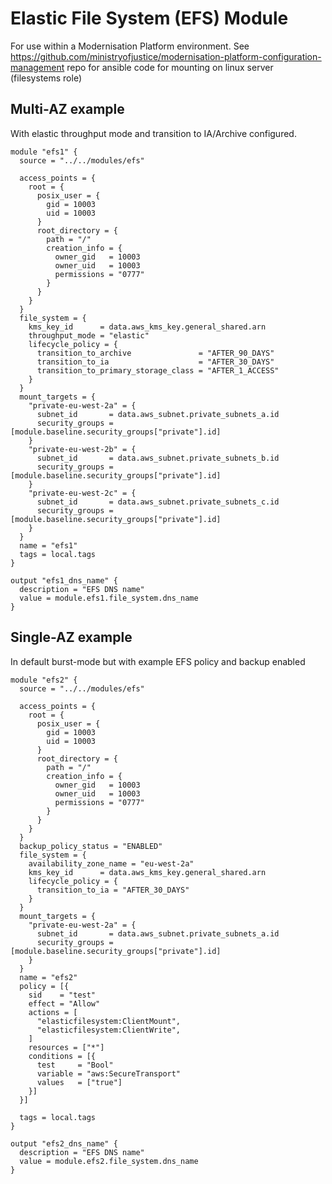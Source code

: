 # Elastic File System (EFS) Module

For use within a Modernisation Platform environment.
See https://github.com/ministryofjustice/modernisation-platform-configuration-management repo
for ansible code for mounting on linux server (filesystems role)

## Multi-AZ example

With elastic throughput mode and transition to IA/Archive configured.

```
module "efs1" {
  source = "../../modules/efs"

  access_points = {
    root = {
      posix_user = {
        gid = 10003
        uid = 10003
      }
      root_directory = {
        path = "/"
        creation_info = {
          owner_gid   = 10003
          owner_uid   = 10003
          permissions = "0777"
        }
      }
    }
  }
  file_system = {
    kms_key_id      = data.aws_kms_key.general_shared.arn
    throughput_mode = "elastic"
    lifecycle_policy = {
      transition_to_archive               = "AFTER_90_DAYS"
      transition_to_ia                    = "AFTER_30_DAYS"
      transition_to_primary_storage_class = "AFTER_1_ACCESS"
    }
  }
  mount_targets = {
    "private-eu-west-2a" = {
      subnet_id       = data.aws_subnet.private_subnets_a.id
      security_groups = [module.baseline.security_groups["private"].id]
    }
    "private-eu-west-2b" = {
      subnet_id       = data.aws_subnet.private_subnets_b.id
      security_groups = [module.baseline.security_groups["private"].id]
    }
    "private-eu-west-2c" = {
      subnet_id       = data.aws_subnet.private_subnets_c.id
      security_groups = [module.baseline.security_groups["private"].id]
    }
  }
  name = "efs1"
  tags = local.tags
}

output "efs1_dns_name" {
  description = "EFS DNS name"
  value = module.efs1.file_system.dns_name
}
```

## Single-AZ example

In default burst-mode but with example EFS policy and backup enabled

```
module "efs2" {
  source = "../../modules/efs"

  access_points = {
    root = {
      posix_user = {
        gid = 10003
        uid = 10003
      }
      root_directory = {
        path = "/"
        creation_info = {
          owner_gid   = 10003
          owner_uid   = 10003
          permissions = "0777"
        }
      }
    }
  }
  backup_policy_status = "ENABLED"
  file_system = {
    availability_zone_name = "eu-west-2a"
    kms_key_id      = data.aws_kms_key.general_shared.arn
    lifecycle_policy = {
      transition_to_ia = "AFTER_30_DAYS"
    }
  }
  mount_targets = {
    "private-eu-west-2a" = {
      subnet_id       = data.aws_subnet.private_subnets_a.id
      security_groups = [module.baseline.security_groups["private"].id]
    }
  }
  name = "efs2"
  policy = [{
    sid    = "test"
    effect = "Allow"
    actions = [
      "elasticfilesystem:ClientMount",
      "elasticfilesystem:ClientWrite",
    ]
    resources = ["*"]
    conditions = [{
      test     = "Bool"
      variable = "aws:SecureTransport"
      values   = ["true"]
    }]
  }]

  tags = local.tags
}

output "efs2_dns_name" {
  description = "EFS DNS name"
  value = module.efs2.file_system.dns_name
}
```
